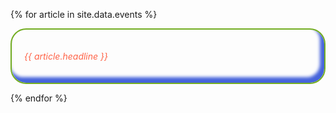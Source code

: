



{% for article in site.data.events %}
<div style="
  border-radius: 25px;
  border: 2px solid #73AD21;
  padding: 20px;
  color:Tomato;
  -webkit-box-shadow: inset -5px -7px 5px 2px rgba(70,100,219,1);
-moz-box-shadow: inset -5px -7px 5px 2px rgba(70,100,219,1);
box-shadow: inset -5px -7px 5px 2px rgba(70,100,219,1);
">
<p>
<em>{{ article.headline }}</em></p>
</div>

{% endfor %}

